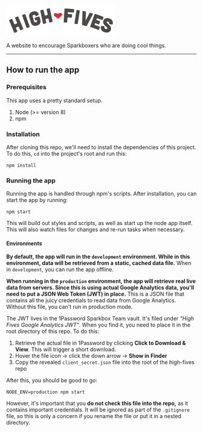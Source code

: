 ![High Fives](docs/high-fives-logo.png)

A website to encourage Sparkboxers who are doing cool things.

---

## How to run the app

### Prerequisites

This app uses a pretty standard setup.

1. Node (>= version 8)
2. npm

### Installation

After cloning this repo, we'll need to install the dependencies of this project. To do this, `cd` into the project's root and run this:

```
npm install
```

### Running the app

Running the app is handled through npm's scripts. After installation, you can start the app by running:

```
npm start
```

This will build out styles and scripts, as well as start up the node app itself. This will also watch files for changes and re-run tasks when necessary.

#### Environments

**By default, the app will run in the `development` environment. While in this environment, data will be retrieved from a static, cached data file.** When in `development`, you can run the app offline.

**When running in the `production` environment, the app will retrieve real live data from servers. Since this is using actual Google Analytics data, you'll need to put a JSON Web Token (JWT) in place.** This is a JSON file that contains all the juicy credentials to read data from Google Analytics. Without this file, you can't run in production mode.

The JWT lives in the 1Password Sparkbox Team vault. It's filed under _"High Fives Google Analytics JWT"_. When you find it, you need to place it in the root directory of this repo. To do this:

1. Retrieve the actual file in 1Password by clicking **Click to Download & View**. This will trigger a short download.
2. Hover the file icon → click the down arrow → **Show in Finder**
3. Copy the revealed `client_secret.json` file into the root of the high-fives repo

After this, you should be good to go:

```
NODE_ENV=production npm start
```

However, it's important that you **do not check this file into the repo,** as it contains important credentials. It will be ignored as part of the `.gitignore` file, so this is only a concern if you rename the file or put it in a nested directory.

